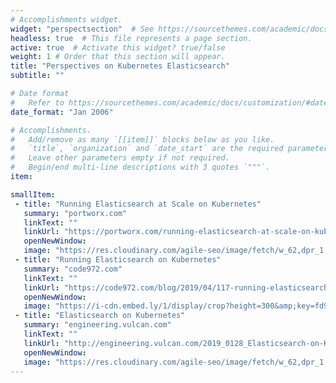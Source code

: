 ```yaml
---
# Accomplishments widget.
widget: "perspectsection"  # See https://sourcethemes.com/academic/docs/page-builder/
headless: true  # This file represents a page section.
active: true  # Activate this widget? true/false
weight: 1 # Order that this section will appear.
title: "Perspectives on Kubernetes Elasticsearch"
subtitle: ""

# Date format
#   Refer to https://sourcethemes.com/academic/docs/customization/#date-format
date_format: "Jan 2006"

# Accomplishments.
#   Add/remove as many `[[item]]` blocks below as you like.
#   `title`, `organization` and `date_start` are the required parameters.
#   Leave other parameters empty if not required.
#   Begin/end multi-line descriptions with 3 quotes `"""`.
item:

smallItem: 
 - title: "Running Elasticsearch at Scale on Kubernetes"
   summary: "portworx.com"
   linkText: ""
   linkUrl: "https://portworx.com/running-elasticsearch-at-scale-on-kubernetes/"
   openNewWindow: 
   image: "https://res.cloudinary.com/agile-seo/image/fetch/w_62,dpr_1.0,d_blank_am8gzx.png/https%3A%2F%2Flogo.clearbit.com%2Fportworx.com%3Fsize%3D250"
 - title: "Running Elasticsearch on Kubernetes"
   summary: "code972.com"
   linkText: ""
   linkUrl: "https://code972.com/blog/2019/04/117-running-elasticsearch-on-kubernetes"
   openNewWindow: 
   image: "https://i-cdn.embed.ly/1/display/crop?height=300&amp;key=fd92ebbc52fc43fb98f69e50e7893c13&amp;url=https%3A%2F%2Fcode972.com%2FContent%2Fimages%2Fmicrosoft-mvp.png&amp;width=636"
 - title: "Elasticsearch on Kubernetes"
   summary: "engineering.vulcan.com"
   linkText: ""
   linkUrl: "http://engineering.vulcan.com/2019_0128_Elasticsearch-on-Kubernetes.aspx"
   openNewWindow: 
   image: "https://res.cloudinary.com/agile-seo/image/fetch/w_62,dpr_1.0,d_blank_am8gzx.png/https%3A%2F%2Flogo.clearbit.com%2Fengineering.vulcan.com%3Fsize%3D250"
---
```

